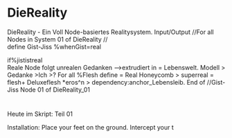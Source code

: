 # DieReality
DieReality - Ein Voll Node-basiertes Realitysystem. Input/Output
//For all Nodes in System 01 of DieReality //	
	define Gist-Jiss %whenGist=real
	<div>if%jististreal</div>
	Reale Node
	folgt
	unrealen Gedanken -->extrudiert in = Lebenswelt.
	Modell > Gedanke >Ich >?
	For all %Flesh
	define = Real
	Honeycomb > superreal = flesh+
	Deluxeflesh *eros^n > dependency:anchor_Lebensleib.
	End of //Gist-Jiss
	Node 01 of DieReality_01
#


#
Heute im Skript: Teil 01

Installation:
Place your feet on the ground.
Intercept your t

